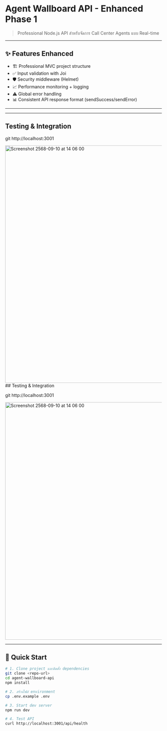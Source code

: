 # Agent Wallboard API - Enhanced Phase 1

> Professional Node.js API สำหรับจัดการ Call Center Agents แบบ Real-time

---

## ✨ Features Enhanced

- 🏗️ Professional MVC project structure  
- ✅ Input validation with Joi
- 🛡️ Security middleware (Helmet)
- 📈 Performance monitoring + logging
- ⚠️ Global error handling
- 📊 Consistent API response format (sendSuccess/sendError)

---

---

## Testing & Integration

git http://localhost:3001

<img width="1003" height="762" alt="Screenshot 2568-09-10 at 14 06 00" src="https://github.com/user-attachments/assets/798b1c05-db43-465c-86b1-34522e4df4e9" />
## Testing & Integration

git http://localhost:3001

<img width="1003" height="762" alt="Screenshot 2568-09-10 at 14 06 00" src="https://github.com/user-attachments/assets/798b1c05-db43-465c-86b1-34522e4df4e9" />

---
## 🚀 Quick Start

```bash
# 1. Clone project และติดตั้ง dependencies
git clone <repo-url>
cd agent-wallboard-api
npm install

# 2. สร้างไฟล์ environment
cp .env.example .env

# 3. Start dev server
npm run dev

# 4. Test API
curl http://localhost:3001/api/health


